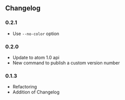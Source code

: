 ## Changelog

### 0.2.1

- Use `--no-color` option

### 0.2.0

- Update to atom 1.0 api
- New command to publish a custom version number

### 0.1.3

- Refactoring
- Addition of Changelog
